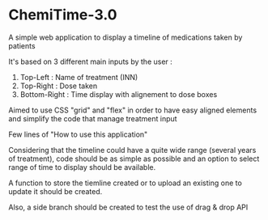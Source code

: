# ChemiTime-3.0

A simple web application to display a timeline of medications taken by patients

It's based on 3 different main inputs by the user :
  1) Top-Left : Name of treatment (INN)
  2) Top-Right : Dose taken
  3) Bottom-Right : Time display with alignement to dose boxes
  
Aimed to use CSS "grid" and "flex" in order to have easy aligned elements and simplify the code that manage treatment input

Few lines of "How to use this application"

Considering that the timeline could have a quite wide range (several years of treatment), code should be as simple as possible and an option to select range of time to display should be available.

A function to store the tiemline created or to upload an existing one to update it should be created.

Also, a side branch should be created to test the use of drag & drop API
